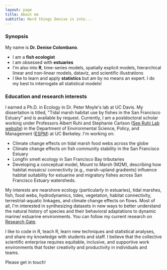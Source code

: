 ```yaml
---
layout: page
title: About me
subtitle: Nerd things Denise is into...
---
```


### Synopsis

My name is **Dr. Denise Colombano**. 

- I am a **fish ecologist**
- I am obsessed with **estuaries**
- I'm also into **R**, time-series models, spatially explicit models, hierarchical linear and non-linear models, dataviz, and scientific illustrations
- I like to learn and apply **statistics** but am by no means an expert. I do my best to interrogate all statistical models!


### Education and research interests

I earned a Ph.D. in Ecology in Dr. Peter Moyle's lab at UC Davis. My dissertation is titled, "Tidal marsh habitat use by fishes in the San Francisco Estuary" and is available by request. Currently, I am a postdoctoral scholar working under Professors Albert Ruhi and Stephanie Carlson ([See Ruhi Lab website](https://nature.berkeley.edu/ruhilab/lab-members/denise-colombano/)) in the Department of Environmental Science, Policy, and Management ([ESPM](https://ourenvironment.berkeley.edu/)) at UC Berkeley. I'm working on:

- Climate change effects on tidal marsh food webs across the globe
- Climate change effects on fish community stability in the San Francisco Estuary
- Longfin smelt ecology in San Francisco Bay tributaries
- Developing a conceptual model, Mount to Marsh (M2M), describing how habitat mosaics/ connectivity (e.g., marsh-upland gradients) influence habitat suitability for estuarine and migratory fishes across San Francisco Estuary watersheds.

My interests are nearshore ecology (particularly in estuaries), tidal marshes, fish, food webs, hydrodynamics, tides, vegetation, habitat connectivity, terrestrial-aquatic linkages, and climate change effects on flows. Most of all, I'm interested in synthesizing datasets in new ways to better understand the natural history of species and their behavioral adaptations to dynamic marine/ estuarine environments. You can follow my current research on [Research Gate](https://www.researchgate.net/profile/Denise_Colombano).

I like to code in R, teach R, learn new techniques and statistical analyses, and share my knowledge with students and staff. I believe that the collective scientific enterprise requires equitable, inclusive, and supportive work environments that foster creativity and productivity in individuals and teams.

Please get in touch!
